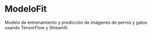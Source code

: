 # ModeloFit

Modelo de entrenamiento y predicción de imágenes de perros y gatos usando TensorFlow y Streamlit.

